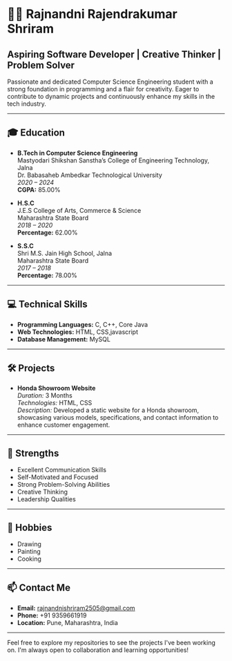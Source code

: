 # 👩‍💻 Rajnandni Rajendrakumar Shriram

## Aspiring Software Developer | Creative Thinker | Problem Solver

Passionate and dedicated Computer Science Engineering student with a strong foundation in programming and a flair for creativity. Eager to contribute to dynamic projects and continuously enhance my skills in the tech industry.

---

## 🎓 Education

- **B.Tech in Computer Science Engineering**  
  Mastyodari Shikshan Sanstha’s College of Engineering Technology, Jalna  
  Dr. Babasaheb Ambedkar Technological University  
  *2020 – 2024*  
  **CGPA:** 85.00%

- **H.S.C**  
  J.E.S College of Arts, Commerce & Science  
  Maharashtra State Board  
  *2018 – 2020*  
  **Percentage:** 62.00%

- **S.S.C**  
  Shri M.S. Jain High School, Jalna  
  Maharashtra State Board  
  *2017 – 2018*  
  **Percentage:** 78.00%

---

## 💻 Technical Skills

- **Programming Languages:** C, C++, Core Java  
- **Web Technologies:** HTML, CSS,javascript  
- **Database Management:** MySQL  

---

## 🛠️ Projects

- **Honda Showroom Website**  
  *Duration:* 3 Months  
  *Technologies:* HTML, CSS  
  *Description:* Developed a static website for a Honda showroom, showcasing various models, specifications, and contact information to enhance customer engagement.

---

## 🌟 Strengths

- Excellent Communication Skills  
- Self-Motivated and Focused  
- Strong Problem-Solving Abilities  
- Creative Thinking  
- Leadership Qualities  

---

## 🎨 Hobbies

- Drawing  
- Painting  
- Cooking  

---

## 📫 Contact Me

- **Email:** rajnandnishriram2505@gmail.com  
- **Phone:** +91 9359661919  
- **Location:** Pune, Maharashtra, India  

---

Feel free to explore my repositories to see the projects I've been working on. I'm always open to collaboration and learning opportunities!
